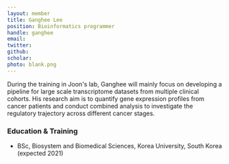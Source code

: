 ```yaml
---
layout: member
title: Ganghee Lee
position: Bioinformatics programmer​
handle: ganghee
email:
twitter:
github:
scholar: 
photo: blank.png
---
```


  During the training in Joon's lab, Ganghee will mainly focus on developing a pipeline for large scale transcriptome datasets from multiple clinical cohorts. His research aim is to quantify gene expression profiles from cancer patients and conduct combined analysis to investigate the regulatory trajectory across different cancer stages.

### Education & Training
- BSc, Biosystem and Biomedical Sciences, Korea University, South Korea (expected 2021)